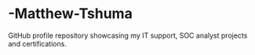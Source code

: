 # -Matthew-Tshuma
GitHub profile repository showcasing my IT support, SOC analyst projects and certifications.
